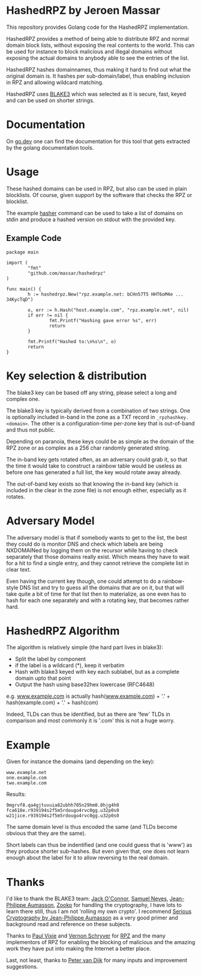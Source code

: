 # HashedRPZ by Jeroen Massar

This repository provides Golang code for the HashedRPZ implementation.

HashedRPZ provides a method of being able to distribute RPZ and normal domain block lists,
without exposing the real contents to the world. This can be used for instance to block
malicious and illegal domains without exposing the actual domains to anybody able to see the entries of the list.

HashedRPZ hashes domainnames, thus making it hard to find out what the original domain is.
It hashes per sub-domain/label, thus enabling inclusion in RPZ and allowing wildcard matching.

HashedRPZ uses [BLAKE3](https://github.com/BLAKE3-team/BLAKE3) which was selected as it is
secure, fast, keyed and can be used on shorter strings.

# Documentation

On [go.dev](https://pkg.go.dev/github.com/massar/hashedrpz) one can find the documentation for this tool that gets extracted by the golang documentation tools.

# Usage

These hashed domains can be used in RPZ, but also can be used in plain blocklists.
Of course, given support by the software that checks the RPZ or blocklist.

The example [hasher](cmd/hasher/) command can be used to take a list of domains on stdin and produce a hashed version on stdout with the provided key.

## Example Code

```
package main

import (
        "fmt"
        "github.com/massar/hashedrpz"
)

func main() {
        h := hashedrpz.New("rpz.example.net: bCHn57T5 HHT6oM4e ... 34KycTqD")

        o, err := h.Hash("host.example.com", "rpz.example.net", nil)
        if err != nil {
                fmt.Printf("Hashing gave error %s", err)
                return
        }

        fmt.Printf("Hashed to:\n%s\n", o)
        return
}
```

# Key selection & distribution

The blake3 key can be based off any string, please select a long and complex one.

The blake3 key is typically derived from a combination of two strings.
One is optionally included in-band in the zone as a TXT record in ```_rpzhashkey.<domain>```.
The other is a configuration-time per-zone key that is out-of-band and thus not public.

Depending on paranoia, these keys could be as simple as the domain of the RPZ zone
or as complex as a 256 char randomly generated string.

The in-band key gets rotated often, as an adversary could grab it, so that the time it
would take to construct a rainbow table would be useless as before one has generated
a full list, the key would rotate away already.

The out-of-band key exists so that knowing the in-band key (which is included in the
clear in the zone file) is not enough either, especially as it rotates.

# Adversary Model

The adversary model is that if somebody wants to get to the list, the best they could do
is monitor DNS and check which labels are being NXDOMAINed by logging them on the recursor
while having to check separately that those domains really exist.
Which means they have to wait for a hit to find a single entry, and they cannot retrieve
the complete list in clear text.

Even having the current key though, one could attempt to do a rainbow-style DNS list
and try to guess all the domains that are on it, but that will take quite a bit of time
for that list then to materialize, as one even has to hash for each one separately and
with a rotating key, that becomes rather hard.

# HashedRPZ Algorithm

The algorithm is relatively simple (the hard part lives in blake3):

 - Split the label by component
 - if the label is a wildcard (*), keep it verbatim
 - Hash with blake3 keyed with key each sublabel, but as a complete domain upto that point
 - Output the hash using base32hex lowercase (RFC4648)

e.g. www.example.com is actually hash(www.example.com) + '.' + hash(example.com) + '.' + hash(com)

Indeed, TLDs can thus be identified, but as there are 'few' TLDs in comparison and most commonly
it is '.com' this is not a huge worry.

# Example

Given for instance the domains (and depending on the key):
```
www.example.net
one.example.com
two.example.com
```

Results:
```
9mgrvf8.qa4gjtuvuia82ubhh705n29hm0.0hjg4h0
fca618e.r939194s2f5m5rdougo4rvc0gg.u32p0s0
w21jice.r939194s2f5m5rdougo4rvc0gg.u32p0s0
```

The same domain level is thus encoded the same (and TLDs become obvious that they are the same).

Short labels can thus be indentified (and one could guess that is 'www') as they produce shorter sub-hashes.
But even given that, one does not learn enough about the label for it to allow reversing to the real domain.

# Thanks

I'd like to thank the BLAKE3 team: [Jack O'Connor](https://github.com/oconnor663), [Samuel Neves](https://github.com/sneves), [Jean-Philippe Aumasson](https://github.com/veorq), [Zooko](https://github.com/zookozcash) for handling the cryptography, I have lots to learn there still, thus I am not 'rolling my own crypto'.
I recommend [Serious Cryptography by Jean-Philippe Aumasson](https://www.penguinrandomhouse.com/books/564922/serious-cryptography-by-jean-philippe-aumasson/) as a very good primer and background read and reference on these subjects.

Thanks to [Paul Vixie](https://redbarn.org) and [Vernon Schryver](https://www.rhyolite.com) for [RPZ](https://tools.ietf.org/html/draft-ietf-dnsop-dns-rpz-00) and the many implementors of RPZ for enabling the blocking of malicious and the amazing work they have put into making the Internet a better place.

Last, not least, thanks to [Peter van Dijk](https://github.com/habbie/) for many inputs and improvement suggestions.
